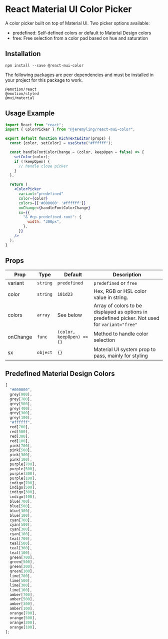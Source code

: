 # React Material UI Color Picker

A color picker built on top of Material UI. Two picker options available:

- predefined: Self-defined colors or default to Material Design colors
- free: Free selection from a color pad based on hue and saturation

## Installation

```
npm install --save @react-mui-color
```

The following packages are peer dependencies and must be installed in your project for this package to work.

```
@emotion/react
@emotion/styled
@mui/material
```

## Usage Example

```jsx
import React from "react";
import { ColorPicker } from "@jeremyling/react-mui-color";

export default function RichTextEditor(props) {
  const [color, setColor] = useState("#ffffff");

  const handleFontColorChange = (color, keepOpen = false) => {
    setColor(color);
    if (!keepOpen) {
      // handle close picker
    }
  };

  return (
    <ColorPicker
      variant="predefined"
      color={color}
      colors={['#000000' '#ffffff']}
      onChange={handleFontColorChange}
      sx={{
        "& #cp-predefined-root": {
          width: "300px",
        },
      }}
    />
  );
}
```

## Props

| Prop     | Type     | Default                   | Description                                                                                    |
| -------- | -------- | ------------------------- | ---------------------------------------------------------------------------------------------- |
| variant  | `string` | `predefined`              | `predefined` or `free`                                                                         |
| color    | `string` | `181d23`                  | Hex, RGB or HSL color value in string.                                                         |
| colors   | `array`  | See below                 | Array of colors to be displayed as options in predefined picker. Not used for `variant="free"` |
| onChange | `func`   | `(color, keepOpen) => {}` | Method to handle color selection                                                               |
| sx       | `object` | `{}`                      | Material UI system prop to pass, mainly for styling                                            |

## Predefined Material Design Colors

```js
[
  "#000000",
  grey[900],
  grey[700],
  grey[500],
  grey[400],
  grey[300],
  grey[100],
  "#ffffff",
  red[700],
  red[500],
  red[300],
  red[100],
  pink[700],
  pink[500],
  pink[300],
  pink[100],
  purple[700],
  purple[500],
  purple[300],
  purple[100],
  indigo[700],
  indigo[500],
  indigo[300],
  indigo[100],
  blue[700],
  blue[500],
  blue[300],
  blue[100],
  cyan[700],
  cyan[500],
  cyan[300],
  cyan[100],
  teal[700],
  teal[500],
  teal[300],
  teal[100],
  green[700],
  green[500],
  green[300],
  green[100],
  lime[700],
  lime[500],
  lime[300],
  lime[100],
  amber[700],
  amber[500],
  amber[300],
  amber[100],
  orange[700],
  orange[500],
  orange[300],
  orange[100],
];
```
